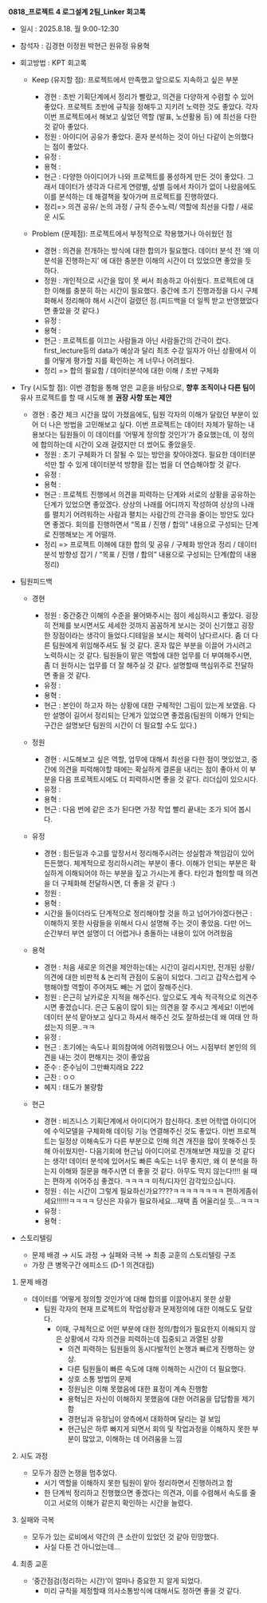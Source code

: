 **0818\_프로젝트 4 로그설계 2팀\_Linker 회고록**  
 

* 일시 : 2025.8.18. 월 9:00-12:30  
* 참석자 : 김경현 이정원 박현근 원유정 유용혁   
* 회고방법 : KPT 회고록   
  * Keep (유지할 점): 프로젝트에서 만족했고 앞으로도 지속하고 싶은 부분  
    * 경현 : 초반 기획단계에서 정리가 빨랐고, 의견을 다양하게 수렴할 수 있어 좋았다.  프로젝트 초반에 규칙을 정해두고 지키려 노력한 것도 좋았다. 각자 이번 프로젝트에서 해보고 싶었던 역할 (발표, 노션활용 등) 에 최선을 다한 것 같아 좋았다.   
    * 정원 : 아이디어 공유가 좋았다. 혼자 분석하는 것이 아닌 다같이 논의했다는 점이 좋았다.  
    * 유정 :   
    * 용혁 :   
    * 현근 : 다양한 아이디어가 나와 프로젝트를 풍성하게 만든 것이 좋았다. 그래서 데이터가 생각과 다르게 연령별, 성별 등에서 차이가 없이 나왔음에도 이를 분석하는 데 해결책을 찾아가며 프로젝트를 진행하였다.   
    * 정리=\> 의견 공유/ 논의 과정 / 규칙 준수노력/ 역할에 최선을 다함 / 새로운 시도

     

  * Problem (문제점): 프로젝트에서 부정적으로 작용했거나 아쉬웠던 점  
    * 경현 : 의견을 전개하는 방식에 대한 합의가 필요했다. 데이터 분석 전 ‘왜 이 분석을 진행하는지’ 에 대한 충분한 이해의 시간이 더 있었으면 좋았을 듯 하다.   
    * 정원 : 개인적으로 시간을 많이 못 써서 죄송하고 아쉬웠다. 프로젝트에 대한 이해를 충분히 하는 시간이 필요했다. 중간에 초기 진행과정을 다시 구체화해서 정리해야 해서 시간이 걸렸던 점.(피드백을 더 일찍 받고 반영했었다면 좋았을 것 같다.)  
    * 유정 :   
    * 용혁 :   
    * 현근 : 프로젝트를 이끄는 사람들과 아닌 사람들간의 간극이 컸다. first\_lecture등의 data가 예상과 달리 최초 수강 일자가 아닌 상황에서 이를 어떻게 평가할 지를 확인하는 게 너무나 어려웠다.  
    * 정리 \=\> 합의 필요함 / 데이터분석에 대한 이해 / 초반 구체화

 

* Try (시도할 점): 이번 경험을 통해 얻은 교훈을 바탕으로, **향후 조직이나 다른 팀이** 유사 프로젝트를 할 때 시도해 볼 **권장 사항 또는 제안**  
  * 경현 :  중간 체크 시간을 많이 가졌음에도, 팀원 각자의 이해가 달랐던 부분이 있어 더 나은 방법을 고민해보고 싶다.  이번 프로젝트는 데이터 자체가 말하는 내용보다는 팀원들이 이 데이터를 ‘어떻게 정의할 것인가’가 중요했는데, 이 정의에 합의하는데 시간이 오래 걸렸지만 더 썼어도 좋았을듯.   
    * 정원 : 초기 구체화가 더 잘될 수 있는 방안을 찾아야겠다. 필요한 데이터분석만 할 수 있게 데이터분석 방향을 잡는 법을 더 연습해야할 것 같다.  
    * 유정 :   
    * 용혁 :   
    * 현근 : 프로젝트 진행에서 의견을 피력하는 단계와 서로의 상황을 공유하는 단계가 있었으면 좋았겠다. 상상의 나래를 어디까지 작성하여 상상의 나래를 펼치기 어려워하는 사람과 펼치는 사람간의 간극을 줄이는 방안도 있다면 좋겠다. 회의를 진행하면서 “목표 / 진행 / 합의” 내용으로 구성되는 단계로 진행해보는 게 어떨까.  
    * 정리 \=\> 프로젝트 이해에 대한 합의 및 공유 / 구체화 방안과 정리 / 데이터분석 방향성 잡기 / “목표 / 진행 / 합의” 내용으로 구성되는 단계(합의 내용 정리)


* 팀원피드백   
  * 경현  
    * 정원 : 중간중간 이해의 수준을 물어봐주시는 점이 세심하시고 좋았다. 굉장히 전체를 보시면서도 세세한 것까지 꼼꼼하게 보시는 것이 신기했고 굉장한 장점이라는 생각이 들었다.디테일을 보시는 체력이 남다르시다. 좀 더 다른 팀원에게 위임해주셔도 될 것 같다. 혼자 많은 부분을 이끌어 가시려고 노력하시는 것 같다. 팀원들이 맡은 역할에 대한 업무를 더 부여해주시면, 좀 더 원하시는 업무를 더 잘 해주실 것 같다. 설명할때 핵심위주로 전달하면 좋을 것 같다.   
    * 유정 :   
    * 용혁 :   
    * 현근 : 본인이 하고자 하는 상황에 대한 구체적인 그림이 있는게 보였음. 다만 설명이 길어서 정리되는 단계가 있었으면 좋겠음(팀원의 이해가 안되는 구간은 설명보단 팀원의 시간이 더 필요할 수도 있다.)   
  * 정원   
    * 경현 : 시도해보고 싶은 역할, 업무에 대해서 최선을 다한 점이 멋있었고, 중간에 의견을 피력해야할 때에는 확실하게 결론을 내리는 점이 좋아서 이 부분을 다음 프로젝트시에도 더 피력하시면 좋을 것 같다. 리더십이 있으시다.   
    * 유정 :   
    * 용혁 :   
    * 현근 : 다음 번에 같은 조가 된다면 가장 작업 빨리 끝내는 조가 되어 봅시다.    
  * 유정   
    * 경현 : 힘든일과 수고를 앞장서서 정리해주시려는 성실함과 책임감이 있어 든든했다. 체계적으로 정리하시려는 부분이 좋다. 이해가 안되는 부분은 확실하게 이해되어야 하는 부분을 짚고 가시는게 좋다. 타인과 협의할 때 의견을 더 구체화해 전달하시면, 더 좋을 것 같다 :)   
    * 정원 :   
    * 용혁 :   
    * 시간을 들이더라도 단계적으로 정리해야할 것을 하고 넘어가야겠다현근 : 이해하지 못한 사람들을 위해서 다시 설명해 주는 것이 좋았음. 다만 어느 순간부터 부연 설명이 더 어렵거나 충돌하는 내용이 있어 어려웠음   
  * 용혁   
    * 경현 : 처음 새로운 의견을 제안하는데는 시간이 걸리시지만, 전개된 상황/의견에 대한 비판적 & 논리적 관점이 도움이 되었다. 그리고 갑작스럽게 수행해야할 역할이 주어져도 빼는 거 없이 잘해주신다.   
    * 정원 : 은근히 날카로운 지적을 해주신다. 앞으로도 계속 적극적으로 의견주시면 좋겠습니다. 은근 도움이 많이 되는 의견을 잘 주시고 계세요\! 이번에 데이터 분석 맡아보고 싶다고 하셔서 해주신 것도 잘하셨는데 왜 여태 안 하셨는지 의문..ㅋㅋ  
    * 유정 :   
    * 현근 : 초기에는 속도나 회의참여에 어려워했으나 어느 시점부터 본인의 의견을 내는 것이 편해지는 것이 좋았음   
    * 준수 : 준수님이 그만빠지래요 222    
    * 근찬 : ㅇㅇ  
    * 혜지 : 태도가 불량함  
        
  * 현근   
    * 경현 : 비즈니스 기획단계에서 아이디어가 참신하다. 초반 어학앱 아이디어에 수익모델을 구체화해 데이팅 기능 연결해주신 것도 좋았다. 이번 프로젝트는 일정상 이해속도가 다른 부분으로 인해 의견 개진을 많이 못해주신 듯해 아쉬웠지만-  다음기회에 현근님 아이디어로 전개해보면 재밌을 것 같다는 생각\! 데이터 분석에 있어서도 빠른 속도는 너무 좋지만, 왜 이 분석을 하는지 이해와 질문을 해주시면 더 좋을 것 같다. 아무도 막지 않는다\!\!\!\! 쉴 때는 편하게 쉬어주심 좋겠다. ㅋㅋㅋㅋ 미적/디자인 감각있으십니다.   
    * 정원 : 쉬는 시간이 그렇게 필요하신가요????ㅋㅋㅋㅋㅋㅋㅋㅋ 편하게좀쉬세요\!\!\!\!\!\!ㅋㅋㅋㅋ  당신은 자유가 필요하세요…재택 좀 어울리실 듯…ㅋㅋㅋ  
    * 유정 :   
    * 용혁 : 

* 스토리텔링   
  * 문제 배경 → 시도 과정 → 실패와 극복 → 최종 교훈의 스토리텔링 구조  
  * 가장 큰 병목구간 에피소드 (D-1 의견대립)     
1) 문제 배경  
   * 데이터를 ‘어떻게 정의할 것인가’에 대해 합의를 이끌어내지 못한 상황  
     * 팀원 각자의 현재 프로젝트의 작업상황과 문제정의에 대한 이해도도 달랐다.   
       * 이때, 구체적으로 어떤 부분에 대한 정의/합의가 필요한지 이해되지 않은 상황에서 각자 의견을 피력하는데 집중되고 과열된 상황  
         * 의견 피력하는 팀원들의 동시다발적인 논쟁과 빠르게 진행하는 양상.  
         * 다른 팀원들이 빠른 속도에 대해 이해하는 시간이 더 필요했다.   
         * 상호 소통 방법의 문제   
         * 정원님은 이해 못했음에 대한 표정이 계속 진행함  
         * 용혁님은 자신이 이해하지 못했음에 대한 어려움을 답답함을 제기함  
         * 경현님과 유정님이 양측에서 대화하며 달리는 걸 보임  
         * 현근님은 하루 빠지게 되면서 회의 및 작업과정을 이해하지 못한 부분이 많았고, 이해하는 데 어려움을 느낌  
2) 시도 과정  
   * 모두가 잠깐 논쟁을 멈추었다.   
     * 서기 역할을 이해하지 못한 팀원이 맡아 정리하면서 진행하려고 함  
     * 한 단계씩 정리하고 진행했으면 좋겠다는 의견과, 이를 수렴해서 속도를 줄이고 서로의 이해가 같은지 확인하는 시간을 늘렸다. 

     

3) 실패와 극복  
   * 모두가 있는 로비에서 약간의 큰 소란이 있었던 것 같아 민망했다.   
     * 사실 다툰 건 아니었는데… 

4) 최종 교훈  
   * ‘중간점검(정리하는 시간)’이 얼마나 중요한 지 알게 되었다.  
     * 미리 규칙을 제정할때 의사소통방식에 대해서도 정하면 좋을 것 같다.
